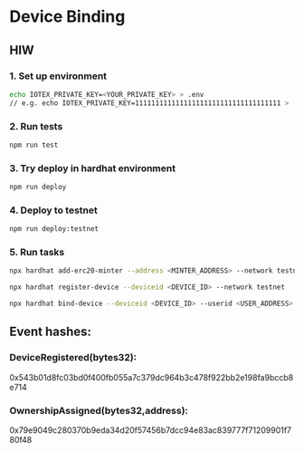 # Device Binding

## HIW

### 1. Set up environment

```bash
echo IOTEX_PRIVATE_KEY=<YOUR_PRIVATE_KEY> > .env
// e.g. echo IOTEX_PRIVATE_KEY=111111111111111111111111111111111111 > .env
```

### 2. Run tests

```bash
npm run test
```

### 3. Try deploy in hardhat environment

```bash
npm run deploy
```

### 4. Deploy to testnet

```bash
npm run deploy:testnet
```

### 5. Run tasks

```bash
npx hardhat add-erc20-minter --address <MINTER_ADDRESS> --network testnet
```

```bash
npx hardhat register-device --deviceid <DEVICE_ID> --network testnet
```

```bash 
npx hardhat bind-device --deviceid <DEVICE_ID> --userid <USER_ADDRESS> --network testnet
```

## Event hashes:

### DeviceRegistered(bytes32): 
0x543b01d8fc03bd0f400fb055a7c379dc964b3c478f922bb2e198fa9bccb8e714

### OwnershipAssigned(bytes32,address): 
0x79e9049c280370b9eda34d20f57456b7dcc94e83ac839777f71209901f780f48